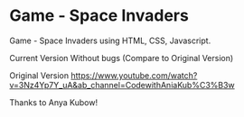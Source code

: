 # Game - Space Invaders

Game - Space Invaders using HTML, CSS, Javascript.

Current Version Without bugs (Compare to Original Version)

Original Version
https://www.youtube.com/watch?v=3Nz4Yp7Y_uA&ab_channel=CodewithAniaKub%C3%B3w

Thanks to Anya Kubow!
